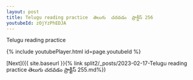 ```yaml
---
layout: post
title: Telugu reading practice  తెలుగు  చదవడం  ప్రాక్టీస్ 256
youtubeId: zOjYzPhEDJA
---
```

 
 
Telugu reading practice
 
 
 
 
 


{% include youtubePlayer.html id=page.youtubeId %}
 
[Next]({{ site.baseurl }}{% link  split2/_posts/2023-02-17-Telugu reading practice  తెలుగు  చదవడం  ప్రాక్టీస్ 255.md%})
 
